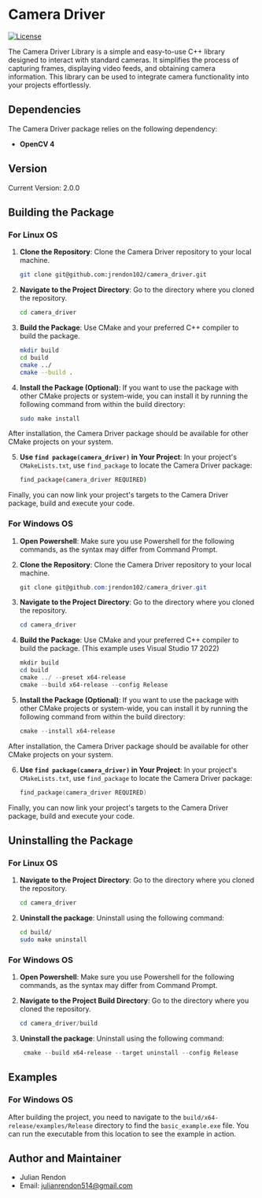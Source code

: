 # Camera Driver
[![License](https://img.shields.io/badge/license-GNU%20GPL-blue.svg)](LICENSE)

The Camera Driver Library is a simple and easy-to-use C++ library designed to interact with standard cameras. It simplifies the process of capturing frames, displaying video feeds, and obtaining camera information. This library can be used to integrate camera functionality into your projects effortlessly.

## Dependencies

The Camera Driver package relies on the following dependency:

- **OpenCV 4**

## Version

Current Version: 2.0.0

## Building the Package

### For Linux OS

1. **Clone the Repository**: Clone the Camera Driver repository to your local machine.

   ```bash
   git clone git@github.com:jrendon102/camera_driver.git
   ```

2. **Navigate to the Project Directory**: Go to the directory where you cloned the repository.
   
   ```bash
   cd camera_driver
   ```

3. **Build the Package**: Use CMake and your preferred C++ compiler to build the package.
   
   ```bash
   mkdir build
   cd build
   cmake ../
   cmake --build .
   ```

4. **Install the Package (Optional)**: If you want to use the package with other CMake projects or system-wide, you can install it by running the following command from within the build directory:
   
   ```bash
   sudo make install
   ```

After installation, the Camera Driver package should be available for other CMake projects on your system.

5. **Use `find package(camera_driver)` in Your Project**: In your project's `CMakeLists.txt`, use `find_package`
to locate the Camera Driver package:

   ```bash
   find_package(camera_driver REQUIRED)
   ```

Finally, you can now link your project's targets to the Camera Driver package, build and execute your code.

### For Windows OS
1. **Open Powershell**: Make sure you use Powershell for the following commands, as the syntax may differ from Command Prompt.

2. **Clone the Repository**: Clone the Camera Driver repository to your local machine.

   ```powershell
   git clone git@github.com:jrendon102/camera_driver.git
   ```

3. **Navigate to the Project Directory**: Go to the directory where you cloned the repository.
   
   ```powershell
   cd camera_driver
   ```

4. **Build the Package**: Use CMake and your preferred C++ compiler to build the package. (This example uses Visual Studio 17 2022)
   
   ```powershell
   mkdir build
   cd build
   cmake ../ --preset x64-release
   cmake --build x64-release --config Release
   ```

5. **Install the Package (Optional)**: If you want to use the package with other CMake projects or system-wide, you can install it by running the following command from within the build directory:
   
   ```powershell
   cmake --install x64-release
   ```

After installation, the Camera Driver package should be available for other CMake projects on your system.

6. **Use `find package(camera_driver)` in Your Project**: In your project's `CMakeLists.txt`, use `find_package`
to locate the Camera Driver package:

   ```powershell
   find_package(camera_driver REQUIRED)
   ```

Finally, you can now link your project's targets to the Camera Driver package, build and execute your code.

## Uninstalling the Package

### For Linux OS

1. **Navigate to the Project Directory**: Go to the directory where you cloned the repository.
   
   ```bash
   cd camera_driver
   ```
2. **Uninstall the package**: Uninstall using the following command:

   ```bash
   cd build/
   sudo make uninstall
   ```

### For Windows OS
1. **Open Powershell**: Make sure you use Powershell for the following commands, as the syntax may differ from Command Prompt.

2. **Navigate to the Project Build Directory**: Go to the directory where you cloned the repository.
   
   ```powershell
   cd camera_driver/build
   ```
3. **Uninstall the package**: Uninstall using the following command:

   ```powershell
	cmake --build x64-release --target uninstall --config Release
   ```

## Examples

### For Windows OS
After building the project, you need to navigate to the `build/x64-release/examples/Release` directory to find the `basic_example.exe` file. You can run the executable from this location to see the example in action.
## Author and Maintainer
- Julian Rendon 
- Email: julianrendon514@gmail.com